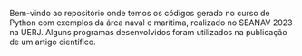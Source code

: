 Bem-vindo ao repositório onde temos os códigos gerado no curso de Python com exemplos da área naval e marítima, realizado no SEANAV 2023 na UERJ. Alguns programas desenvolvidos foram utilizados na publicação de um artigo científico.
